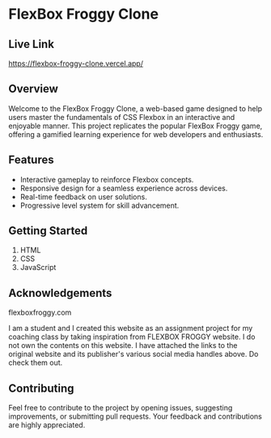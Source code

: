 # FlexBox Froggy Clone

## Live Link

https://flexbox-froggy-clone.vercel.app/

## Overview

Welcome to the FlexBox Froggy Clone, a web-based game designed to help users master the fundamentals of CSS Flexbox in an interactive and enjoyable manner. This project replicates the popular FlexBox Froggy game, offering a gamified learning experience for web developers and enthusiasts.

## Features

- Interactive gameplay to reinforce Flexbox concepts.
- Responsive design for a seamless experience across devices.
- Real-time feedback on user solutions.
- Progressive level system for skill advancement.

## Getting Started

1. HTML
2. CSS
3. JavaScript

## Acknowledgements

flexboxfroggy.com

I am a student and I created this website as an assignment project for my coaching class by taking inspiration from FLEXBOX FROGGY website. I do not own the contents on this website. I have attached the links to the original website and its publisher's various social media handles above. Do check them out.

## Contributing

Feel free to contribute to the project by opening issues, suggesting improvements, or submitting pull requests. Your feedback and contributions are highly appreciated.
